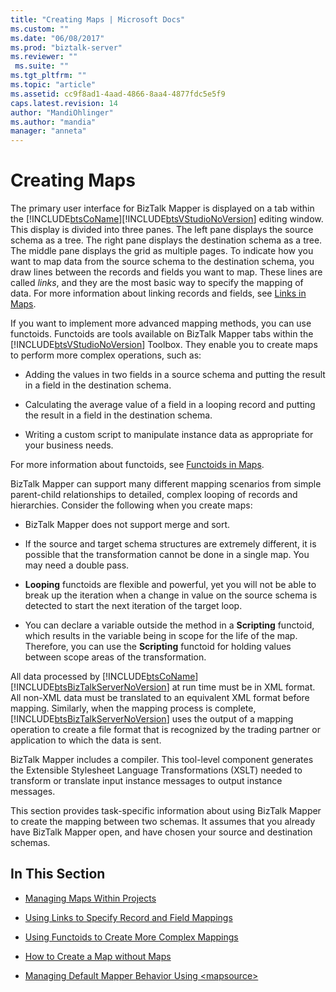 ```yaml
---
title: "Creating Maps | Microsoft Docs"
ms.custom: ""
ms.date: "06/08/2017"
ms.prod: "biztalk-server"
ms.reviewer: ""
 ms.suite: ""
ms.tgt_pltfrm: ""
ms.topic: "article"
ms.assetid: cc9f8ad1-4aad-4866-8aa4-4877fdc5e5f9
caps.latest.revision: 14
author: "MandiOhlinger"
ms.author: "mandia"
manager: "anneta"
---
```

# Creating Maps
The primary user interface for BizTalk Mapper is displayed on a tab within the [!INCLUDE[btsCoName](../includes/btsconame-md.md)][!INCLUDE[btsVStudioNoVersion](../includes/btsvstudionoversion-md.md)] editing window. This display is divided into three panes. The left pane displays the source schema as a tree. The right pane displays the destination schema as a tree. The middle pane displays the grid as multiple pages. To indicate how you want to map data from the source schema to the destination schema, you draw lines between the records and fields you want to map. These lines are called *links*, and they are the most basic way to specify the mapping of data. For more information about linking records and fields, see [Links in Maps](../core/links-in-maps.md).  
  
 If you want to implement more advanced mapping methods, you can use functoids. Functoids are tools available on BizTalk Mapper tabs within the [!INCLUDE[btsVStudioNoVersion](../includes/btsvstudionoversion-md.md)] Toolbox. They enable you to create maps to perform more complex operations, such as:  
  
-   Adding the values in two fields in a source schema and putting the result in a field in the destination schema.  
  
-   Calculating the average value of a field in a looping record and putting the result in a field in the destination schema.  
  
-   Writing a custom script to manipulate instance data as appropriate for your business needs.  
  
 For more information about functoids, see [Functoids in Maps](../core/functoids-in-maps.md).  
  
 BizTalk Mapper can support many different mapping scenarios from simple parent-child relationships to detailed, complex looping of records and hierarchies. Consider the following when you create maps:  
  
-   BizTalk Mapper does not support merge and sort.  
  
-   If the source and target schema structures are extremely different, it is possible that the transformation cannot be done in a single map. You may need a double pass.  
  
-   **Looping** functoids are flexible and powerful, yet you will not be able to break up the iteration when a change in value on the source schema is detected to start the next iteration of the target loop.  
  
-   You can declare a variable outside the method in a **Scripting** functoid, which results in the variable being in scope for the life of the map. Therefore, you can use the **Scripting** functoid for holding values between scope areas of the transformation.  
  
 All data processed by [!INCLUDE[btsCoName](../includes/btsconame-md.md)][!INCLUDE[btsBizTalkServerNoVersion](../includes/btsbiztalkservernoversion-md.md)] at run time must be in XML format. All non-XML data must be translated to an equivalent XML format before mapping. Similarly, when the mapping process is complete, [!INCLUDE[btsBizTalkServerNoVersion](../includes/btsbiztalkservernoversion-md.md)] uses the output of a mapping operation to create a file format that is recognized by the trading partner or application to which the data is sent.  
  
 BizTalk Mapper includes a compiler. This tool-level component generates the Extensible Stylesheet Language Transformations (XSLT) needed to transform or translate input instance messages to output instance messages.  
  
 This section provides task-specific information about using BizTalk Mapper to create the mapping between two schemas. It assumes that you already have BizTalk Mapper open, and have chosen your source and destination schemas.  
  
## In This Section  
  
-   [Managing Maps Within Projects](../core/managing-maps-within-projects.md)  
  
-   [Using Links to Specify Record and Field Mappings](../core/using-links-to-specify-record-and-field-mappings.md)  
  
-   [Using Functoids to Create More Complex Mappings](../core/using-functoids-to-create-more-complex-mappings.md)  
  
-   [How to Create a Map without Maps](../core/how-to-create-a-map-without-maps.md)  
  
-   [Managing Default Mapper Behavior Using \<mapsource>](../core/managing-default-mapper-behavior-using-mapsource.md)
